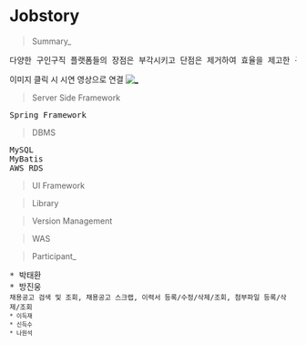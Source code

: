 # Jobstory

> Summary_
<pre>
다양한 구인구직 플랫폼들의 장점은 부각시키고 단점은 제거하여 효율을 제고한 구인구직 사이트
</pre>

이미지 클릭 시 시연 영상으로 연결
[![_](https://user-images.githubusercontent.com/43169472/50580182-eca6a580-0e8e-11e9-8f71-529abe5099d8.PNG)](https://www.youtube.com/watch?v=1LxRe6rdy_c&t=20s)

> Server Side Framework
<pre>
Spring Framework
</pre>

> DBMS
<pre>
MySQL
MyBatis 
AWS RDS
</pre>  

> UI Framework

> Library

> Version Management

> WAS

> Participant_
<pre>
* 박태환 
* 방진웅
<code>채용공고 검색 및 조회, 채용공고 스크랩, 이력서 등록/수정/삭제/조회, 첨부파일 등록/삭제/조회<code>
* 이득재
* 신득수
* 나원석
</pre>
  




